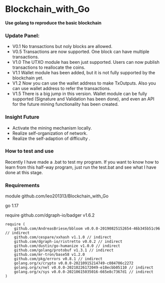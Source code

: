 # Blockchain_with_Go
**Use golang to reproduce the basic blockchain**

### Update Panel:
* V0.1 No transactions but noly blocks are allowed.
* V0.5 Transactions are now supported. One block can have multiple transactions.
* V1.0 The UTXO module has been just supported. Users can now publish transactions to reallocate the coins.
* V1.1 Wallet module has been added, but it is not fully supported by the blockchain yet.
* V1.2 Now you can use the wallet address to make TxOutputs. Also you can use wallet address to refer the transactions.
* V1.5 There is a big jump in this version. Wallet module can be fully supported (Signature and Validation has been done), and even an API for the future mining functionality has been created.


### Insight Future
* Activate the mining mechanism locally.
* Realize self-organization of network.
* Realize the self-adaption of difficulty .

### How to test and use
Recently I have made a .bat to test my program. If you want to know how to learn from this half-way program, just run the test.bat and see what I have done at this stage.

### Requirements
module github.com/leo201313/Blockchain_with_Go

go 1.17

require github.com/dgraph-io/badger v1.6.2

    require (
        github.com/AndreasBriese/bbloom v0.0.0-20190825152654-46b345b51c96 // indirect
        github.com/cespare/xxhash v1.1.0 // indirect
        github.com/dgraph-io/ristretto v0.0.2 // indirect
        github.com/dustin/go-humanize v1.0.0 // indirect
        github.com/golang/protobuf v1.3.1 // indirect
        github.com/mr-tron/base58 v1.2.0
        github.com/pkg/errors v0.8.1 // indirect
        golang.org/x/crypto v0.0.0-20210915214749-c084706c2272
        golang.org/x/net v0.0.0-20210226172049-e18ecbb05110 // indirect
        golang.org/x/sys v0.0.0-20210615035016-665e8c7367d1 // indirect
    )
